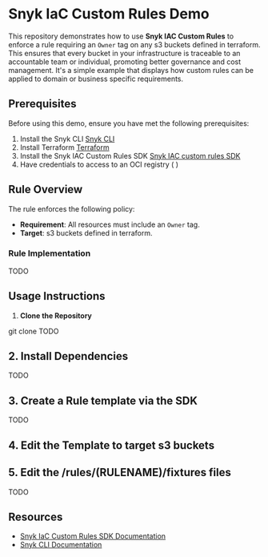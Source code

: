 # Snyk IaC Custom Rules Demo

This repository demonstrates how to use **Snyk IAC Custom Rules** to enforce a rule requiring an `Owner` tag on any s3 buckets defined in terraform. This ensures that every bucket in your infrastructure is traceable to an accountable team or individual, promoting better governance and cost management. It's a simple example that displays how custom rules can be applied to domain or business specific requirements.

## Prerequisites

Before using this demo, ensure you have met the following prerequisites:

1. Install the Snyk CLI [Snyk CLI](https://docs.snyk.io/snyk-cli/install-the-snyk-cli)
2. Install Terraform [Terraform](https://www.terraform.io/)
3. Install the Snyk IAC Custom Rules SDK [Snyk IAC custom rules SDK](https://github.com/snyk/snyk-iac-custom-rules-sdk)
4. Have credentials to access to an OCI registry ( )

## Rule Overview

The rule enforces the following policy:

- **Requirement**: All resources must include an `Owner` tag.
- **Target**: s3 buckets defined in terraform.

### Rule Implementation

TODO

## Usage Instructions

1. **Clone the Repository**

git clone TODO

## 2. Install Dependencies

TODO

## 3. Create a Rule template via the SDK

TODO

## 4. Edit the Template to target s3 buckets

## 5. Edit the /rules/(RULENAME)/fixtures files

TODO

## Resources

- [Snyk IaC Custom Rules SDK Documentation](https://docs.snyk.io/scan-with-snyk/snyk-iac/build-your-own-iac-custom-rules/current-iac-custom-rules/writing-rules-using-the-sdk/writing-a-rule)
- [Snyk CLI Documentation](https://docs.snyk.io/snyk-cli)